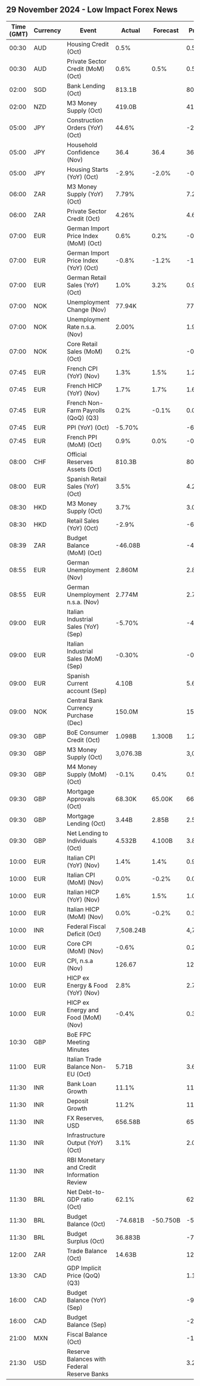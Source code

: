 ## 29 November 2024 - Low Impact Forex News

| Time (GMT) | Currency | Event | Actual | Forecast | Previous |
|------|----------|-------|--------|----------|----------|
| 00:30 | AUD | Housing Credit (Oct) | 0.5% |  | 0.5% |
| 00:30 | AUD | Private Sector Credit (MoM) (Oct) | 0.6% | 0.5% | 0.5% |
| 02:00 | SGD | Bank Lending (Oct) | 813.1B |  | 808.8B |
| 02:00 | NZD | M3 Money Supply (Oct) | 419.0B |  | 417.1B |
| 05:00 | JPY | Construction Orders (YoY) (Oct) | 44.6% |  | -21.3% |
| 05:00 | JPY | Household Confidence (Nov) | 36.4 | 36.4 | 36.2 |
| 05:00 | JPY | Housing Starts (YoY) (Oct) | -2.9% | -2.0% | -0.6% |
| 06:00 | ZAR | M3 Money Supply (YoY) (Oct) | 7.79% |  | 7.25% |
| 06:00 | ZAR | Private Sector Credit (Oct) | 4.26% |  | 4.63% |
| 07:00 | EUR | German Import Price Index (MoM) (Oct) | 0.6% | 0.2% | -0.4% |
| 07:00 | EUR | German Import Price Index (YoY) (Oct) | -0.8% | -1.2% | -1.3% |
| 07:00 | EUR | German Retail Sales (YoY) (Oct) | 1.0% | 3.2% | 0.9% |
| 07:00 | NOK | Unemployment Change (Nov) | 77.94K |  | 77.25K |
| 07:00 | NOK | Unemployment Rate n.s.a. (Nov) | 2.00% |  | 1.90% |
| 07:00 | NOK | Core Retail Sales (MoM) (Oct) | 0.2% |  | -0.3% |
| 07:45 | EUR | French CPI (YoY) (Nov) | 1.3% | 1.5% | 1.2% |
| 07:45 | EUR | French HICP (YoY) (Nov) | 1.7% | 1.7% | 1.6% |
| 07:45 | EUR | French Non-Farm Payrolls (QoQ) (Q3) | 0.2% | -0.1% | 0.0% |
| 07:45 | EUR | PPI (YoY) (Oct) | -5.70% |  | -6.90% |
| 07:45 | EUR | French PPI (MoM) (Oct) | 0.9% | 0.0% | -0.1% |
| 08:00 | CHF | Official Reserves Assets (Oct) | 810.3B |  | 802.3B |
| 08:00 | EUR | Spanish Retail Sales (YoY) (Oct) | 3.5% |  | 4.2% |
| 08:30 | HKD | M3 Money Supply (Oct) | 3.7% |  | 3.0% |
| 08:30 | HKD | Retail Sales (YoY) (Oct) | -2.9% |  | -6.9% |
| 08:39 | ZAR | Budget Balance (MoM) (Oct) | -46.08B |  | -4.38B |
| 08:55 | EUR | German Unemployment (Nov) | 2.860M |  | 2.856M |
| 08:55 | EUR | German Unemployment n.s.a. (Nov) | 2.774M |  | 2.791M |
| 09:00 | EUR | Italian Industrial Sales (YoY) (Sep) | -5.70% |  | -4.90% |
| 09:00 | EUR | Italian Industrial Sales (MoM) (Sep) | -0.30% |  | -0.30% |
| 09:00 | EUR | Spanish Current account (Sep) | 4.10B |  | 5.63B |
| 09:00 | NOK | Central Bank Currency Purchase (Dec) | 150.0M |  | 150.0M |
| 09:30 | GBP | BoE Consumer Credit (Oct) | 1.098B | 1.300B | 1.221B |
| 09:30 | GBP | M3 Money Supply (Oct) | 3,076.3B |  | 3,080.0B |
| 09:30 | GBP | M4 Money Supply (MoM) (Oct) | -0.1% | 0.4% | 0.5% |
| 09:30 | GBP | Mortgage Approvals (Oct) | 68.30K | 65.00K | 66.11K |
| 09:30 | GBP | Mortgage Lending (Oct) | 3.44B | 2.85B | 2.57B |
| 09:30 | GBP | Net Lending to Individuals (Oct) | 4.532B | 4.100B | 3.800B |
| 10:00 | EUR | Italian CPI (YoY) (Nov) | 1.4% | 1.4% | 0.9% |
| 10:00 | EUR | Italian CPI (MoM) (Nov) | 0.0% | -0.2% | 0.0% |
| 10:00 | EUR | Italian HICP (YoY) (Nov) | 1.6% | 1.5% | 1.0% |
| 10:00 | EUR | Italian HICP (MoM) (Nov) | 0.0% | -0.2% | 0.3% |
| 10:00 | INR | Federal Fiscal Deficit (Oct) | 7,508.24B |  | 4,745.20B |
| 10:00 | EUR | Core CPI (MoM) (Nov) | -0.6% |  | 0.2% |
| 10:00 | EUR | CPI, n.s.a (Nov) | 126.67 |  | 127.03 |
| 10:00 | EUR | HICP ex Energy & Food (YoY) (Nov) | 2.8% |  | 2.7% |
| 10:00 | EUR | HICP ex Energy and Food (MoM) (Nov) | -0.4% |  | 0.3% |
| 10:30 | GBP | BoE FPC Meeting Minutes |  |  |  |
| 11:00 | EUR | Italian Trade Balance Non-EU (Oct) | 5.71B |  | 3.66B |
| 11:30 | INR | Bank Loan Growth | 11.1% |  | 11.9% |
| 11:30 | INR | Deposit Growth | 11.2% |  | 11.8% |
| 11:30 | INR | FX Reserves, USD | 656.58B |  | 657.89B |
| 11:30 | INR | Infrastructure Output (YoY) (Oct) | 3.1% |  | 2.0% |
| 11:30 | INR | RBI Monetary and Credit Information Review |  |  |  |
| 11:30 | BRL | Net Debt-to-GDP ratio (Oct) | 62.1% |  | 62.4% |
| 11:30 | BRL | Budget Balance (Oct) | -74.681B | -50.750B | -53.767B |
| 11:30 | BRL | Budget Surplus (Oct) | 36.883B |  | -7.340B |
| 12:00 | ZAR | Trade Balance (Oct) | 14.63B |  | 12.61B |
| 13:30 | CAD | GDP Implicit Price (QoQ) (Q3) |  |  | 1.10% |
| 16:00 | CAD | Budget Balance (YoY) (Sep) |  |  | -9.84B |
| 16:00 | CAD | Budget Balance (Sep) |  |  | -2.55B |
| 21:00 | MXN | Fiscal Balance (Oct) |  |  | -161.09B |
| 21:30 | USD | Reserve Balances with Federal Reserve Banks |  |  | 3.267T |
